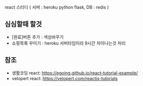 react 스터디 ( 서버 : heroku python flask, DB : redis )

## 심심할때 할것
* [완료]버튼 추가 : 색상바꾸기
* 쇼핑목록 꾸미기 : heroku 서버타임이라 9시간 차이나는것 처리

## 참조
* 생활코딩 react: <https://egoing.github.io/react-tutorial-example/>
* velopert react: <https://velopert.com/reactjs-tutorials>
